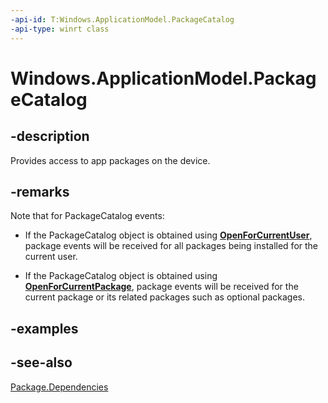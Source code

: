 ```yaml
---
-api-id: T:Windows.ApplicationModel.PackageCatalog
-api-type: winrt class
---
```


<!-- Class syntax.
public class PackageCatalog : Windows.ApplicationModel.IPackageCatalog, Windows.ApplicationModel.IPackageCatalog2
-->

# Windows.ApplicationModel.PackageCatalog

## -description
Provides access to app packages on the device.

## -remarks
Note that for PackageCatalog events:   

- If the PackageCatalog object is obtained using **[OpenForCurrentUser](https://docs.microsoft.com/uwp/api/windows.applicationmodel.packagecatalog.OpenForCurrentUser)**, package events will be received for all packages being installed for the current user.  

- If the PackageCatalog object is obtained using **[OpenForCurrentPackage](https://docs.microsoft.com/uwp/api/windows.applicationmodel.packagecatalog.OpenForCurrentPackage)**, package events will be received for the current package or its related packages such as optional packages.  

## -examples

## -see-also
[Package.Dependencies](package_dependencies.md)  